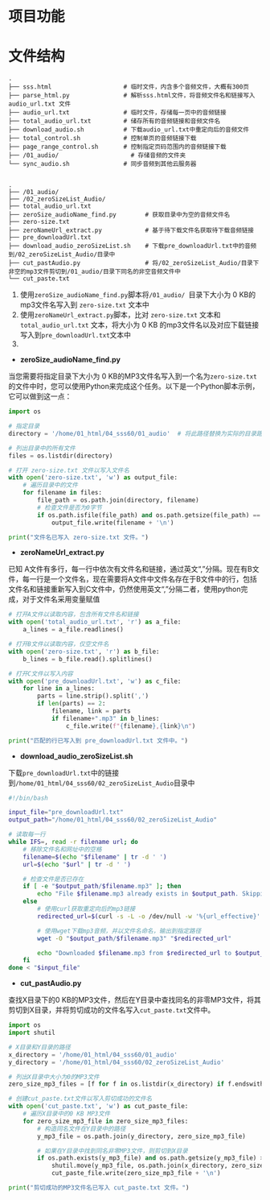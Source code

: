 # 项目功能



# 文件结构

```
.
├── sss.html                    # 临时文件，内含多个音频文件，大概有300页
├── parse_html.py               # 解析sss.html文件，将音频文件名和链接写入 audio_url.txt 文件
├── audio_url.txt               # 临时文件，存储每一页中的音频链接
├── total_audio_url.txt         # 储存所有的音频链接和音频文件名
├── download_audio.sh           # 下载audio_url.txt中重定向后的音频文件
├── total_control.sh            # 控制单页的音频链接下载
├── page_range_control.sh       # 控制指定页码范围内的音频链接下载
├── /01_audio/                    # 存储音频的文件夹
└── sync_audio.sh               # 同步音频到其他云服务器


.
├── /01_audio/ 
├── /02_zeroSizeList_Audio/
├── total_audio_url.txt
├── zeroSize_audioName_find.py        # 获取目录中为空的音频文件名
├── zero-size.txt
├── zeroNameUrl_extract.py            # 基于待下载文件名获取待下载音频链接
├── pre_downloadUrl.txt
├── download_audio_zeroSizeList.sh    # 下载pre_downloadUrl.txt中的音频到/02_zeroSizeList_Audio/目录中
├── cut_pastAudio.py                  # 将/02_zeroSizeList_Audio/目录下非空的mp3文件剪切到/01_audio/目录下同名的非空音频文件中
└── cut_paste.txt

```

1. 使用`zeroSize_audioName_find.py`脚本将`/01_audio/ `目录下大小为 0 KB的mp3文件名写入到 `zero-size.txt` 文本中
2. 使用`zeroNameUrl_extract.py`脚本，比对 `zero-size.txt` 文本和 `total_audio_url.txt` 文本，将大小为 0 KB 的mp3文件名以及对应下载链接写入到`pre_downloadUrl.txt`文本中
3. 






- **zeroSize_audioName_find.py**

当您需要将指定目录下大小为 0 KB的MP3文件名写入到一个名为`zero-size.txt`的文件中时，您可以使用Python来完成这个任务。以下是一个Python脚本示例，它可以做到这一点：

```python
import os

# 指定目录
directory = '/home/01_html/04_sss60/01_audio'  # 将此路径替换为实际的目录路径

# 列出目录中的所有文件
files = os.listdir(directory)

# 打开 zero-size.txt 文件以写入文件名
with open('zero-size.txt', 'w') as output_file:
    # 遍历目录中的文件
    for filename in files:
        file_path = os.path.join(directory, filename)
        # 检查文件是否为0字节
        if os.path.isfile(file_path) and os.path.getsize(file_path) == 0 and filename.endswith('.mp3'):
            output_file.write(filename + '\n')

print("文件名已写入 zero-size.txt 文件。")
```

- **zeroNameUrl_extract.py**

已知 A文件有多行，每一行中依次有文件名和链接，通过英文“,”分隔。现在有B文件，每一行是一个文件名，现在需要将A文件中文件名存在于B文件中的行，包括文件名和链接重新写入到C文件中，仍然使用英文“,”分隔二者，使用python完成，对于文件名采用变量赋值

```python
# 打开A文件以读取内容，包含所有文件名和链接
with open('total_audio_url.txt', 'r') as a_file:
    a_lines = a_file.readlines()

# 打开B文件以读取内容，仅空文件名
with open('zero-size.txt', 'r') as b_file:
    b_lines = b_file.read().splitlines()

# 打开C文件以写入内容
with open('pre_downloadUrl.txt', 'w') as c_file:
    for line in a_lines:
        parts = line.strip().split(',')
        if len(parts) == 2:
            filename, link = parts
            if filename+".mp3" in b_lines:
                c_file.write(f"{filename},{link}\n")

print("匹配的行已写入到 pre_downloadUrl.txt 文件中。")
```

- **download_audio_zeroSizeList.sh**

下载`pre_downloadUrl.txt`中的链接到`/home/01_html/04_sss60/02_zeroSizeList_Audio`目录中

```bash
#!/bin/bash

input_file="pre_downloadUrl.txt"
output_path="/home/01_html/04_sss60/02_zeroSizeList_Audio"

# 读取每一行
while IFS=, read -r filename url; do
    # 移除文件名和网址中的空格
    filename=$(echo "$filename" | tr -d ' ')
    url=$(echo "$url" | tr -d ' ')

    # 检查文件是否已存在
    if [ -e "$output_path/$filename.mp3" ]; then
        echo "File $filename.mp3 already exists in $output_path. Skipping..."
    else
        # 使用curl获取重定向后的mp3链接
        redirected_url=$(curl -s -L -o /dev/null -w '%{url_effective}' "$url")

        # 使用wget下载mp3音频，并以文件名命名，输出到指定路径
        wget -O "$output_path/$filename.mp3" "$redirected_url"

        echo "Downloaded $filename.mp3 from $redirected_url to $output_path"
    fi
done < "$input_file"
```


- **cut_pastAudio.py**

查找X目录下的0 KB的MP3文件，然后在Y目录中查找同名的非零MP3文件，将其剪切到X目录，并将剪切成功的文件名写入`cut_paste.txt`文件中。

```python
import os
import shutil

# X目录和Y目录的路径
x_directory = '/home/01_html/04_sss60/01_audio'
y_directory = '/home/01_html/04_sss60/02_zeroSizeList_Audio'

# 列出X目录中大小为0的MP3文件
zero_size_mp3_files = [f for f in os.listdir(x_directory) if f.endswith('.mp3') and os.path.getsize(os.path.join(x_directory, f)) == 0]

# 创建cut_paste.txt文件以写入剪切成功的文件名
with open('cut_paste.txt', 'w') as cut_paste_file:
    # 遍历X目录中的0 KB MP3文件
    for zero_size_mp3_file in zero_size_mp3_files:
        # 构造同名文件在Y目录中的路径
        y_mp3_file = os.path.join(y_directory, zero_size_mp3_file)

        # 如果在Y目录中找到同名非零MP3文件，则剪切到X目录
        if os.path.exists(y_mp3_file) and os.path.getsize(y_mp3_file) > 0:
            shutil.move(y_mp3_file, os.path.join(x_directory, zero_size_mp3_file))
            cut_paste_file.write(zero_size_mp3_file + '\n')

print("剪切成功的MP3文件名已写入 cut_paste.txt 文件。")
```

